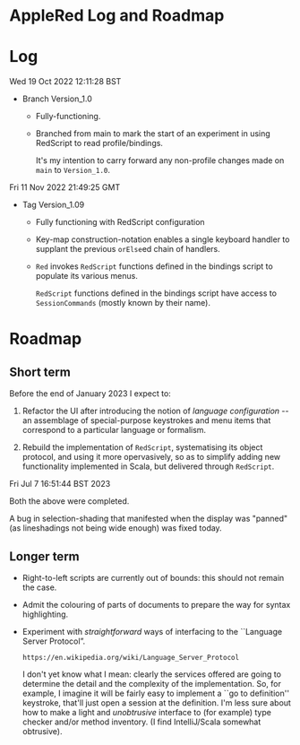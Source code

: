 AppleRed Log and Roadmap
========================

Log
===

Wed 19 Oct 2022 12:11:28 BST

* Branch Version_1.0

  * Fully-functioning.
  
  * Branched from main to mark the start of an experiment
    in using RedScript to read profile/bindings.

    It's my intention to carry forward any non-profile changes
    made on `main` to `Version_1.0`.
        
Fri 11 Nov 2022 21:49:25 GMT

* Tag Version_1.09

  * Fully functioning with RedScript configuration

  * Key-map construction-notation enables a single
    keyboard handler to supplant the previous `orElse`ed
    chain of handlers.

  * `Red` invokes `RedScript` functions defined in the bindings script to
    populate its various menus.

    `RedScript` functions defined in the bindings script have
    access to `SessionCommands` (mostly known by their name).

Roadmap
=======

Short term
----------

Before the end of January 2023 I expect to:

  1. Refactor the UI after introducing the notion of *language
  configuration* -- an assemblage of special-purpose keystrokes
  and menu items that correspond to a particular language or
  formalism.

  2. Rebuild the implementation of `RedScript`, systematising its
  object protocol, and using it more opervasively, so as to simplify
  adding new functionality implemented in Scala, but delivered
  through `RedScript`.

Fri Jul  7 16:51:44 BST 2023

Both the above were completed.

A bug in selection-shading that manifested when the
display was "panned" (as lineshadings not being
wide enough) was fixed today. 


Longer term
-----------

  * Right-to-left scripts are currently out of bounds: this should not
  remain the case. 

  * Admit the colouring of parts of documents to prepare the way
  for syntax highlighting.

  * Experiment with *straightforward* ways of interfacing to the ``Language
    Server Protocol”.

        https://en.wikipedia.org/wiki/Language_Server_Protocol

    I don't yet know what I mean: clearly the services offered are going
    to determine the detail and the complexity of the implementation.
    So, for example, I imagine it will be fairly easy to implement a
    ``go to definition'' keystroke, that'll just open a session
    at the definition. I'm less sure about how to make a light and
    *unobtrusive* interface to (for example) type checker and/or
    method inventory. (I find IntelliJ/Scala somewhat obtrusive).


  
    

